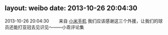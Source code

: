 layout: weibo
date: 2013-10-26 20:04:30
---
<meta name="referrer" content="no-referrer" />

2013-10-26 20:04:30  &nbsp;&nbsp;&nbsp;&nbsp;&nbsp;&nbsp; 来自 <a href="http://app.weibo.com/t/feed/22zMnn" rel="nofollow">小米手机</a>
我们应该感谢这三个外援，让我们的球员还能打亚冠去见识见～——小乖评论集 ​​​
